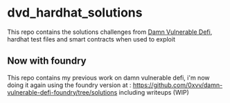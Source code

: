 # dvd_hardhat_solutions

This repo contains the solutions challenges from [Damn Vulnerable Defi](https://www.damnvulnerabledefi.xyz/), hardhat test files and smart contracts when used to exploit


## Now with foundry 

This repo contains my previous work on damn vulnerable defi, i'm now doing it again using the foundry version at : https://github.com/0xvv/damn-vulnerable-defi-foundry/tree/solutions including writeups (WIP)
